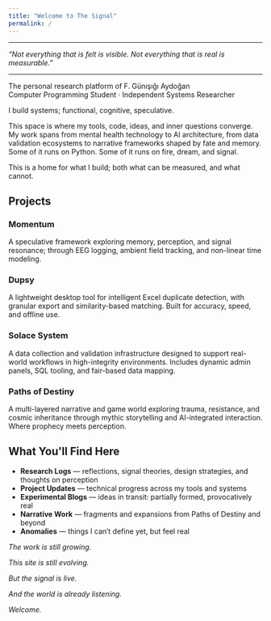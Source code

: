```yaml
---
title: "Welcome to The Signal"
permalink: /
---
```

<hr>
<em>“Not everything that is felt is visible. Not everything that is real is measurable.”</em>
<hr>

<p>The personal research platform of F. Günışığı Aydoğan<br>
Computer Programming Student · Independent Systems Researcher</p>

<p>I build systems; functional, cognitive, speculative.</p>

<p>This space is where my tools, code, ideas, and inner questions converge. My work spans from mental health technology to AI architecture, from data validation ecosystems to narrative frameworks shaped by fate and memory. Some of it runs on Python. Some of it runs on fire, dream, and signal.</p>

<p>This is a home for what I build; both what can be measured, and what cannot.</p>

<h2><strong>Projects</strong></h2>

<h3><strong>Momentum</strong></h3>
A speculative framework exploring memory, perception, and signal resonance; through EEG logging, ambient field tracking, and non-linear time modeling.

<h3><strong>Dupsy</strong></h3>
A lightweight desktop tool for intelligent Excel duplicate detection, with granular export and similarity-based matching. Built for accuracy, speed, and offline use.

<h3><strong>Solace System</strong></h3>
A data collection and validation infrastructure designed to support real-world workflows in high-integrity environments. Includes dynamic admin panels, SQL tooling, and fair-based data mapping.

<h3><strong>Paths of Destiny</strong></h3>
A multi-layered narrative and game world exploring trauma, resistance, and cosmic inheritance through mythic storytelling and AI-integrated interaction. Where prophecy meets perception.

<h2><strong>What You'll Find Here</strong></h2>

<ul>
  <li><strong>Research Logs</strong> — reflections, signal theories, design strategies, and thoughts on perception</li>
  <li><strong>Project Updates</strong> — technical progress across my tools and systems</li>
  <li><strong>Experimental Blogs</strong> — ideas in transit: partially formed, provocatively real</li>
  <li><strong>Narrative Work</strong> — fragments and expansions from Paths of Destiny and beyond</li>
  <li><strong>Anomalies</strong> — things I can’t define yet, but feel real</li>
</ul>

<p><em>The work is still growing.</em></p>
<p><em>This site is still evolving.</em></p>
<p><em>But the signal is live.</em></p>
<p><em>And the world is already listening.</em></p>
<p><em>Welcome.</em></p>

